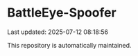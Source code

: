 # BattleEye-Spoofer

Last updated: 2025-07-12 08:18:56

This repository is automatically maintained.
